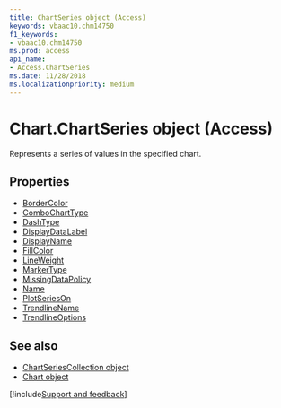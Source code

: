 ```yaml
---
title: ChartSeries object (Access)
keywords: vbaac10.chm14750
f1_keywords:
- vbaac10.chm14750
ms.prod: access
api_name:
- Access.ChartSeries
ms.date: 11/28/2018
ms.localizationpriority: medium
---
```



# Chart.ChartSeries object (Access)

Represents a series of values in the specified chart.


## Properties

- [BorderColor](Access.ChartSeries.BorderColor.md)
- [ComboChartType](Access.ChartSeries.ComboChartType.md)
- [DashType](Access.ChartSeries.DashType.md)
- [DisplayDataLabel](Access.ChartSeries.DisplayDataLabel.md)
- [DisplayName](Access.ChartSeries.DisplayName.md)
- [FillColor](Access.ChartSeries.FillColor.md)
- [LineWeight](Access.ChartSeries.LineWeight.md)
- [MarkerType](Access.ChartSeries.MarkerType.md)
- [MissingDataPolicy](Access.ChartSeries.MissingDataPolicy.md)
- [Name](Access.ChartSeries.Name.md)
- [PlotSeriesOn](Access.ChartSeries.PlotSeriesOn.md)
- [TrendlineName](Access.ChartSeries.TrendlineName.md)
- [TrendlineOptions](Access.ChartSeries.TrendlineOptions.md)

## See also

- [ChartSeriesCollection object](Access.ChartSeriesCollection.md)
- [Chart object](Access.Chart.md)

[!include[Support and feedback](~/includes/feedback-boilerplate.md)]